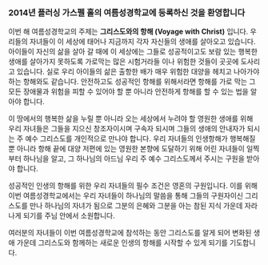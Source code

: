 ### 2014년 플러싱 가스펠 홀의 여름성경학교에 등록하신 것을 환영합니다
이번 해 여름성경학교의 주제는 **그리스도와의 항해 (Voyage with Christ)** 입니다. 우리들의 자녀들이 이 세상에 태어나 지금까지 각자 자신들의 생애를 살아오고 있습니다. 아이들이 자신의 삶을 살아 갈 때에 이 세상에는 그들로 성공적이고도 보람 있는 행복한 생애를 살아가지 못하도록 가로막는 많은 시험거라들 이나 위험한 것들이 곳곳에 도사리고 있습니다. 실로 우리 아이들의 삶은 출항한 배가 매우 위험한 대양을 헤치고 나아가야 하는 항해와도 같습니다. 안전하고도 성공적인 항해를 위해서라면 항해를 가로 막는 그 모든 장애물과 위험을 피할 수 있어야 할 뿐 아니라 안전하게 항해를 할 수 있는 법을 알아야 합니다.

이 땅에서의 행복한 삶을 누릴 뿐 아니라 오는 세상에서 누려야 할 영원한 생애를 위해 우리 자녀들은 그들을 지으신 창조자이시며 구속자 되시며 그들의 생애의 안내자가 되시는 주 예수 그리스도를 개인적으로 만나야 합니다. 우리 자녀들의 인생항해가 행복해질 뿐 아니라 항해 끝에 대양 저편에 있는 영원한 본향에 도달하기 위해 어린 자녀들이 일찍부터 하나님을 알고, 그 하나님의 아드님 우리 주 예수 그리스도께서 주시는 구원을 받아야 합니다.

성공적인 인생의 항해를 위한 우리 자녀들의 필수 조건은 영혼의 구원입니다. 이를 위해 이번 여름성경학교에서는 우리 자녀들이 하나님의 말씀을 통해 그들의 구원자이신 그리스도를 만나 하나님의 자녀가 됨으로 그분의 은혜와 그분을 아는 참된 지식 가운데 자라나게 되기를 주님 안에서 소원합니다.

여러분의 자녀들이 이번 여름성경학교에 참석하는 동안 그리스도를 알게 되어 변화된 생애 가운데 그리스도와 함께하는 새로운 인생의 항해를 시작할 수 있게 되기를 기도합니다.